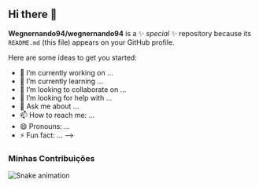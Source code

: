 ## Hi there 👋


**Wegnernando94/wegnernando94** is a ✨ _special_ ✨ repository because its `README.md` (this file) appears on your GitHub profile.

Here are some ideas to get you started:

- 🔭 I’m currently working on ...
- 🌱 I’m currently learning ...
- 👯 I’m looking to collaborate on ...
- 🤔 I’m looking for help with ...
- 💬 Ask me about ...
- 📫 How to reach me: ...
- 😄 Pronouns: ...
- ⚡ Fun fact: ...
-->
### Minhas Contribuições
![Snake animation](https://github.com/Wegnernando94/wegnernando94/raw/output/github-contribution-grid-snake.gif)
